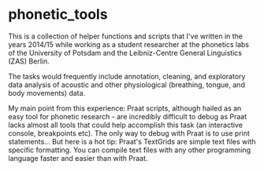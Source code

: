 # phonetic_tools
This is a collection of helper functions and scripts that I've written in the years 2014/15 while working as a student researcher at the phonetics labs of the University of Potsdam and the Leibniz-Centre General Linguistics (ZAS) Berlin.

The tasks would frequently include annotation, cleaning, and exploratory data analysis of acoustic and other physiological (breathing, tongue, and body movements) data.

My main point from this experience: Praat scripts, although hailed as an easy tool for phonetic research - are incredibly difficult to debug as Praat lacks almost all tools that could help accomplish this task (an interactive console, breakpoints etc). The only way to debug with Praat is to use print statements... But here is a hot tip: Praat's TextGrids are simple text files with specific formatting. You can compile text files with any other programming language faster and easier than with Praat.
